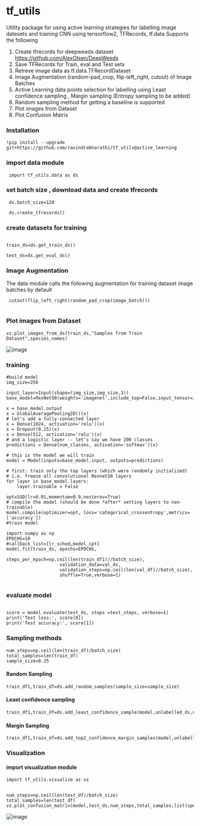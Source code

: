 # tf_utils
Utility package for using active learning strategies for labelling image datesets and training CNN using tensorflow2, TFRecords, tf.data
Supports the following
1. Create tfrecords for deepweeds dataset https://github.com/AlexOlsen/DeepWeeds
2. Save TFRecords for Train, eval and Test sets 
3. Retreve image data as tf.data.TFRecordDataset
4. Image Augmentation (random-pad_crop, flip-left_right, cutout) of Image Batches
5. Active Learning data points selection for labelling using Least confidence sampling , Margin sampling (Entropy sampling to be added) 
6. Random sampling method for getting a baseline is supported 
7. Plot images from Dataset 
8. Plot Confusion Matrix

### Installation
```
!pip install --upgrade git+https://github.com/ravindrabharathi/tf_utils@active_learning
```
 

### import data module
```
 import tf_utils.data as ds
```

### set batch size , download data and create tfrecords

```
 ds.batch_size=128

 ds.create_tfrecords()
 ```

### create datasets for training 
```

train_ds=ds.get_train_ds()

test_ds=ds.get_eval_ds()
```
### Image Augmentation
The data module calls the following augmentation for training dataset image batches by default 

```
 cutout(flip_left_right(random_pad_crop(image_batch)))
 
``` 
### Plot images from Dataset 

```
vz.plot_images_from_ds(train_ds,"Samples from Train Dataset",species_names)
```
![image](https://user-images.githubusercontent.com/597097/114504802-11cd1580-9c4d-11eb-9d60-c7835d705396.png)

  
### training
```
#build model 
img_size=256
  
input_layer=Input(shape=(img_size,img_size,3))
base_model=ResNet50(weights='imagenet',include_top=False,input_tensor=input_layer)

x = base_model.output
x = GlobalAveragePooling2D()(x)
# let's add a fully-connected layer
x = Dense(1024, activation='relu')(x)
x = Dropout(0.15)(x)
x = Dense(512, activation='relu')(x)
# and a logistic layer -- let's say we have 200 classes
predictions = Dense(num_classes, activation='softmax')(x)

# this is the model we will train
model = Model(inputs=base_model.input, outputs=predictions)

# first: train only the top layers (which were randomly initialized)
# i.e. freeze all convolutional Resnet50 layers
for layer in base_model.layers:
    layer.trainable = False

opt=SGD(lr=0.01,momentum=0.9,nesterov=True)
# compile the model (should be done *after* setting layers to non-trainable)
model.compile(optimizer=opt, loss='categorical_crossentropy',metrics=['accuracy'])
#train model 

import numpy as np
EPOCHS=10
#callback_list=[lr_sched,model_cpt]
model.fit(train_ds, epochs=EPOCHS, 
                        steps_per_epoch=np.ceil(len(train_df1)//batch_size), 
                    validation_data=val_ds,
                    validation_steps=np.ceil(len(val_df)//batch_size), 
                    shuffle=True,verbose=1)
          
```
### evaluate model 
```

score = model.evaluate(test_ds, steps =test_steps, verbose=1)
print('Test loss:', score[0])
print('Test accuracy:', score[1])
```
### Sampling methods 
```
num_steps=np.ceil(len(train_df)/batch_size)
total_samples=len(train_df)
sample_size=0.25
```
#### Random Sampling 
```
train_df1,train_df=ds.add_random_samples(sample_size=sample_size)
```

#### Least confidence sampling 
```
train_df1,train_df=ds.add_least_confidence_sample(model,unlabelled_ds,num_steps,total_samples,sample_size)
```

#### Margin Sampling 
```
train_df1,train_df=ds.add_top2_confidence_margin_samples(model,unlabelled_ds,num_steps,total_samples,sample_size)
```

### Visualization 

#### import visualization module
```
import tf_utils.visualize as vz


num_steps=np.ceil(len(test_df)/batch_size)
total_samples=len(test_df)
vz.plot_confusion_matrix(model,test_ds,num_steps,total_samples,list(species_names.values()))

```
![image](https://user-images.githubusercontent.com/597097/114504489-91a6b000-9c4c-11eb-8433-2fc73fb96e26.png)



